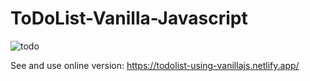 # ToDoList-Vanilla-Javascript

![todo](https://user-images.githubusercontent.com/66781740/102758506-1319c000-4388-11eb-816e-d95e86c47857.gif)

See and use online version:
https://todolist-using-vanillajs.netlify.app/

